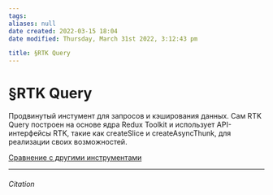 ```yaml
---
tags: 
aliases: null
date created: 2022-03-15 18:04
date modified: Thursday, March 31st 2022, 3:12:43 pm

title: §RTK Query
---
```


# §RTK Query

Продвинутый инстумент для запросов и кэширования данных. Сам RTK Query построен на основе ядра Redux Toolkit и использует API-интерфейсы RTK, такие как createSlice и createAsyncThunk, для реализации своих возможностей.

[Сравнение с другими инструментами](https://redux-toolkit.js.org/rtk-query/comparison)

---

###### Citation
